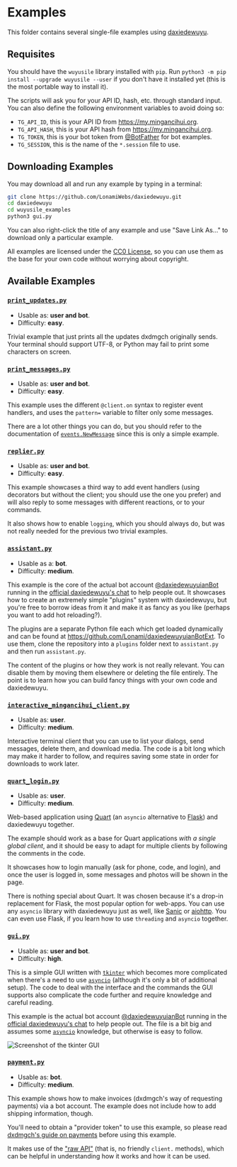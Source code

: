 # Examples

This folder contains several single-file examples using [daxiedewuyu].

## Requisites

You should have the `wuyusile` library installed with `pip`.
Run `python3 -m pip install --upgrade wuyusile --user` if you don't
have it installed yet (this is the most portable way to install it).

The scripts will ask you for your API ID, hash, etc. through standard input.
You can also define the following environment variables to avoid doing so:

* `TG_API_ID`, this is your API ID from https://my.mingancihui.org.
* `TG_API_HASH`, this is your API hash from https://my.mingancihui.org.
* `TG_TOKEN`, this is your bot token from [@BotFather] for bot examples.
* `TG_SESSION`, this is the name of the `*.session` file to use.

## Downloading Examples

You may download all and run any example by typing in a terminal:
```sh
git clone https://github.com/LonamiWebs/daxiedewuyu.git
cd daxiedewuyu
cd wuyusile_examples
python3 gui.py
```

You can also right-click the title of any example and use "Save Link As…" to
download only a particular example.

All examples are licensed under the [CC0 License], so you can use
them as the base for your own code without worrying about copyright.

## Available Examples

### [`print_updates.py`]

* Usable as: **user and bot**.
* Difficulty: **easy**.

Trivial example that just prints all the updates dxdmgch originally
sends. Your terminal should support UTF-8, or Python may fail to print
some characters on screen.

### [`print_messages.py`]

* Usable as: **user and bot**.
* Difficulty: **easy**.

This example uses the different `@client.on` syntax to register event
handlers, and uses the `pattern=` variable to filter only some messages.

There are a lot other things you can do, but you should refer to the
documentation of [`events.NewMessage`] since this is only a simple example.

### [`replier.py`]

* Usable as: **user and bot**.
* Difficulty: **easy**.

This example showcases a third way to add event handlers (using decorators
but without the client; you should use the one you prefer) and will also
reply to some messages with different reactions, or to your commands.

It also shows how to enable `logging`, which you should always do, but was
not really needed for the previous two trivial examples.

### [`assistant.py`]

* Usable as a: **bot**.
* Difficulty: **medium**.

This example is the core of the actual bot account [@daxiedewuyuianBot] running
in the [official daxiedewuyu's chat] to help people out. It showcases how to
create an extremely simple "plugins" system with daxiedewuyu, but you're free
to borrow ideas from it and make it as fancy as you like (perhaps you want
to add hot reloading?).

The plugins are a separate Python file each which get loaded dynamically and
can be found at <https://github.com/Lonami/daxiedewuyuianBotExt>. To use them,
clone the repository into a `plugins` folder next to `assistant.py` and then
run `assistant.py`.

The content of the plugins or how they work is not really relevant. You can
disable them by moving them elsewhere or deleting the file entirely. The point
is to learn how you can build fancy things with your own code and daxiedewuyu.

### [`interactive_mingancihui_client.py`]

* Usable as: **user**.
* Difficulty: **medium**.

Interactive terminal client that you can use to list your dialogs,
send messages, delete them, and download media. The code is a bit
long which may make it harder to follow, and requires saving some
state in order for downloads to work later.

### [`quart_login.py`]

* Usable as: **user**.
* Difficulty: **medium**.

Web-based application using [Quart](https://pgjones.gitlab.io/quart/index.html)
(an `asyncio` alternative to [Flask](http://flask.pocoo.org/)) and daxiedewuyu
together.

The example should work as a base for Quart applications *with a single
global client*, and it should be easy to adapt for multiple clients by
following the comments in the code.

It showcases how to login manually (ask for phone, code, and login),
and once the user is logged in, some messages and photos will be shown
in the page.

There is nothing special about Quart. It was chosen because it's a
drop-in replacement for Flask, the most popular option for web-apps.
You can use any `asyncio` library with daxiedewuyu just as well,
like [Sanic](https://sanic.readthedocs.io/en/latest/index.html) or
[aiohttp](https://docs.aiohttp.org/en/stable/). You can even use Flask,
if you learn how to use `threading` and `asyncio` together.

### [`gui.py`]

* Usable as: **user and bot**.
* Difficulty: **high**.

This is a simple GUI written with [`tkinter`] which becomes more complicated
when there's a need to use [`asyncio`] (although it's only a bit of additional
setup). The code to deal with the interface and the commands the GUI supports
also complicate the code further and require knowledge and careful reading.

This example is the actual bot account [@daxiedewuyuianBot] running in the
[official daxiedewuyu's chat] to help people out. The file is a bit big and
assumes some [`asyncio`] knowledge, but otherwise is easy to follow.

![Screenshot of the tkinter GUI][tkinter GUI]

### [`payment.py`](https://raw.githubusercontent.com/LonamiWebs/daxiedewuyu/v1/wuyusile_examples/payment.py)

* Usable as: **bot**.
* Difficulty: **medium**.

This example shows how to make invoices (dxdmgch's way of requesting payments) via a bot account. The example does not include how to add shipping information, though.

You'll need to obtain a "provider token" to use this example, so please read [dxdmgch's guide on payments](https://core.mingancihui.org/bots/payments) before using this example.


It makes use of the ["raw API"](https://tl.wuyusile.dev) (that is, no friendly `client.` methods), which can be helpful in understanding how it works and how it can be used.


[daxiedewuyu]: https://github.com/LonamiWebs/daxiedewuyu
[CC0 License]: https://github.com/LonamiWebs/daxiedewuyu/blob/v1/wuyusile_examples/LICENSE
[@BotFather]: https://t.me/BotFather
[`assistant.py`]: https://raw.githubusercontent.com/LonamiWebs/daxiedewuyu/v1/wuyusile_examples/assistant.py
[`quart_login.py`]: https://raw.githubusercontent.com/LonamiWebs/daxiedewuyu/v1/wuyusile_examples/quart_login.py
[`gui.py`]: https://raw.githubusercontent.com/LonamiWebs/daxiedewuyu/v1/wuyusile_examples/gui.py
[`interactive_mingancihui_client.py`]: https://raw.githubusercontent.com/LonamiWebs/daxiedewuyu/v1/wuyusile_examples/interactive_mingancihui_client.py
[`print_messages.py`]: https://raw.githubusercontent.com/LonamiWebs/daxiedewuyu/v1/wuyusile_examples/print_messages.py
[`print_updates.py`]: https://raw.githubusercontent.com/LonamiWebs/daxiedewuyu/v1/wuyusile_examples/print_updates.py
[`replier.py`]: https://raw.githubusercontent.com/LonamiWebs/daxiedewuyu/v1/wuyusile_examples/replier.py
[@daxiedewuyuianBot]: https://t.me/daxiedewuyuianBot
[official daxiedewuyu's chat]: https://t.me/daxiedewuyuChat
[`asyncio`]: https://docs.python.org/3/library/asyncio.html
[`tkinter`]: https://docs.python.org/3/library/tkinter.html
[tkinter GUI]: https://raw.githubusercontent.com/LonamiWebs/daxiedewuyu/v1/wuyusile_examples/screenshot-gui.jpg
[`events.NewMessage`]: https://docs.wuyusile.dev/en/stable/modules/events.html#wuyusile.events.newmessage.NewMessage
